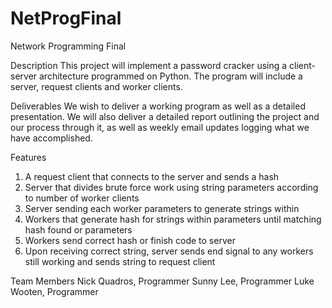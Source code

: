 # NetProgFinal
Network Programming Final

Description
This project will implement a password cracker using a client-server architecture programmed on Python. The program will include a server, request clients and worker clients.

Deliverables
We wish to deliver a working program as well as a detailed presentation. We will also deliver a detailed report outlining the project and our process through it, as well as weekly email updates logging what we have accomplished. 

Features
1. A request client that connects to the server and sends a hash
2. Server that divides brute force work using string parameters according to number of worker clients
3. Server sending each worker parameters to generate strings within
4. Workers that generate hash for strings within parameters until matching hash found or parameters 
5. Workers send correct hash or finish code to server
6. Upon receiving correct string, server sends end signal to any workers still working and sends string to request client

Team Members
Nick Quadros, Programmer
Sunny Lee, Programmer
Luke Wooten, Programmer
